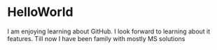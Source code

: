 # HelloWorld

I am enjoying learning about GitHub.
I look forward to learning about it features.
Till now I have been family with mostly MS solutions
